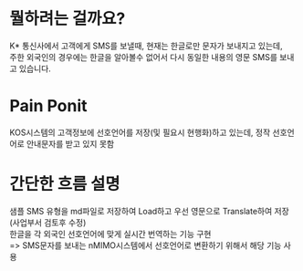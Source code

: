 # 뭘하려는 걸까요?

K* 통신사에서 고객에게 SMS를 보낼때, 현재는 한글로만 문자가 보내지고 있는데,
<br>
주한 외국인의 경우에는 한글을 알아볼수 없어서 다시 동일한 내용의 영문 SMS를 보내고 있습니다.

# Pain Ponit

KOS시스템의 고객정보에 선호언어를 저장(및 필요시 현행화)하고 있는데, 정작 선호언어로 안내문자를 받고 있지 못함

# 간단한 흐름 설명

샘플 SMS 유형을 md파일로 저장하여 Load하고 우선 영문으로 Translate하여 저장 (사업부서 검토후 수정)
<br>
한글을 각 외국인 선호언어에 맞게 실시간 번역하는 기능 구현
<br>
=> SMS문자를 보내는 nMIMO시스템에서 선호언어로 변환하기 위해서 해당 기능 사용
